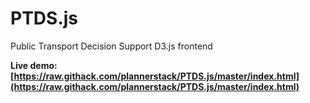# PTDS.js
Public Transport Decision Support D3.js frontend

**Live demo: [https://raw.githack.com/plannerstack/PTDS.js/master/index.html](https://raw.githack.com/plannerstack/PTDS.js/master/index.html)**
